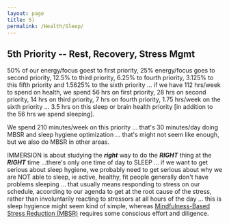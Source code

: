 ```yaml
---
layout: page
title: 5)
permalink: /Health/Sleep/
---
```





## 5th Priority -- Rest, Recovery, Stress Mgmt

50% of our energy/focus goest to first priority, 25% energy/focus goes to second priority, 12.5% to third priority, 6.25% to fourth priority, 3.125% to this fifth priority and 1.5625% to the sixth priority ... if we have 112 hrs/week to spend on health, we spend 56 hrs on first priority, 28 hrs on second priority, 14 hrs on third priority, 7 hrs on fourth priority, 1.75 hrs/week on the sixth priority ... 3.5 hrs on this sleep or brain health priority [in addition to the 56 hrs we spend sleeping]. 

We spend 210 minutes/week on this priority ... that's 30 minutes/day doing MBSR and sleep hygiene optimization ... that's might not seem like enough, but we also do MBSR in other areas.

IMMERSION is about studying the ***right*** way to do the ***RIGHT*** thing at the ***RIGHT*** time ...there's only one time of day to SLEEP ... if we want to get serious about sleep hygiene, we probably need to get serious about why we are NOT able to sleep, ie active, healthy, fit people generally don't have problems sleeping ... that usually means responding to stress on our schedule, according to our agenda to get at the root cause of the stress, rather than involuntarily reacting to stressors at all hours of the day ... this is sleep hygience might seem kind of simple, whereas [Mindfulness-Based Stress Reduction (MBSR)](https://en.wikipedia.org/wiki/Mindfulness-based_stress_reduction) requires some conscious effort and diligence. 

